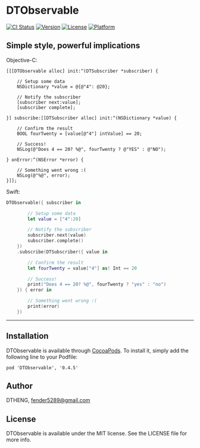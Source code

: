 # DTObservable

[![CI Status](http://img.shields.io/travis/DTHENG/DTObservable.svg?style=flat)](https://travis-ci.org/DTHENG/DTObservable)
[![Version](https://img.shields.io/cocoapods/v/DTObservable.svg?style=flat)](http://cocoadocs.org/docsets/DTObservable)
[![License](https://img.shields.io/cocoapods/l/DTObservable.svg?style=flat)](http://cocoadocs.org/docsets/DTObservable)
[![Platform](https://img.shields.io/cocoapods/p/DTObservable.svg?style=flat)](http://cocoadocs.org/docsets/DTObservable)

## Simple style, powerful implications

Objective-C:
```obj-c
[[[DTObservable alloc] init:^(DTSubscriber *subscriber) {

    // Setup some data
    NSDictionary *value = @{@"4": @20};

    // Notify the subscriber
    [subscriber next:value];
    [subscriber complete];

}] subscribe:[[DTSubscriber alloc] init:^(NSDictionary *value) {

    // Confirm the result
    BOOL fourTwenty = [value[@"4"] intValue] == 20;

    // Success!
    NSLog(@"Does 4 == 20? %@", fourTwenty ? @"YES" : @"NO");

} onError:^(NSError *error) {

    // Something went wrong :(
    NSLog(@"%@", error);
}]];
```

Swift:

```swift
DTObservable({ subscriber in

        // Setup some data
        let value = ["4":20]

        // Notify the subscriber
        subscriber.next(value)
        subscriber.complete()
    })
    .subscribe(DTSubscriber({ value in

        // Confirm the result
        let fourTwenty = value["4"] as! Int == 20

        // Success!
        print("Does 4 == 20? %@", fourTwenty ? "yes" : "no")
    }) { error in

        // Something went wrong :(
        print(error)
    })
```

- - -

## Installation

DTObservable is available through [CocoaPods](http://cocoapods.org). To install
it, simply add the following line to your Podfile:

    pod 'DTObservable', '0.4.5'

## Author

DTHENG, fender5289@gmail.com

## License

DTObservable is available under the MIT license. See the LICENSE file for more info.
